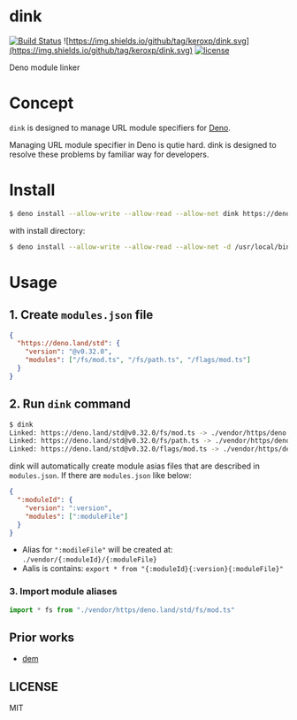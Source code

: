 # dink

[![Build Status](https://github.com/keroxp/dink/workflows/CI/badge.svg)](https://github.com/keroxp/dink/actions)
![https://img.shields.io/github/tag/keroxp/dink.svg](https://img.shields.io/github/tag/keroxp/dink.svg)
[![license](https://img.shields.io/github/license/keroxp/dink.svg)](https://github.com/keroxp/dink)

Deno module linker

# Concept

`dink` is designed to manage URL module specifiers for [Deno](https://deno.land).

Managing URL module specifier in Deno is qutie hard. dink is designed to resolve these problems by familiar way for developers.

# Install

```bash
$ deno install --allow-write --allow-read --allow-net dink https://denopkg.com/keroxp/dink/main.ts
```

with install directory:

```bash
$ deno install --allow-write --allow-read --allow-net -d /usr/local/bin dink https://denopkg.com/keroxp/dink/main.ts
```

# Usage

## 1. Create `modules.json` file

```json
{
  "https://deno.land/std": {
    "version": "@v0.32.0",
    "modules": ["/fs/mod.ts", "/fs/path.ts", "/flags/mod.ts"]
  }
}
```

## 2. Run `dink` command

```bash
$ dink
Linked: https://deno.land/std@v0.32.0/fs/mod.ts -> ./vendor/https/deno.land/std/fs/mod.ts
Linked: https://deno.land/std@v0.32.0/fs/path.ts -> ./vendor/https/deno.land/std/fs/path.ts
Linked: https://deno.land/std@v0.32.0/flags/mod.ts -> ./vendor/https/deno.land/std/flags/mod.ts
```

dink will automatically create module asias files that are described in `modules.json`. If there are `modules.json` like below:

```json
{
  ":moduleId": {
    "version": ":version",
    "modules": [":moduleFile"]
  }
}
```

- Alias for `":modileFile"` will be created at: `./vendor/{:moduleId}/{:moduleFile}`
- Aalis is contains: `export * from "{:moduleId}{:version}{:moduleFile}"`

### 3. Import module aliases

```ts
import * fs from "./vendor/https/deno.land/std/fs/mod.ts"
```

## Prior works

- [dem](https://github.com/syumai/dem)

## LICENSE

MIT
